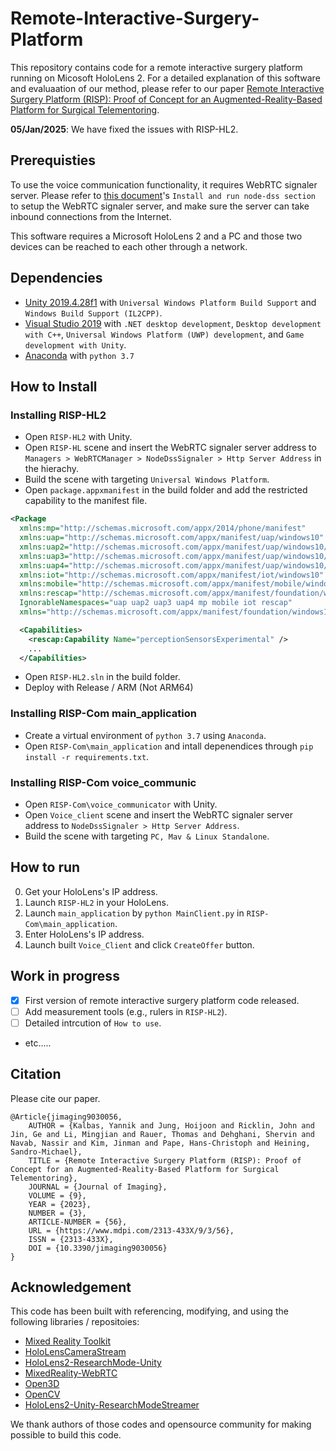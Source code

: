 # Remote-Interactive-Surgery-Platform

This repository contains code for a remote interactive surgery platform running on Micosoft HoloLens 2. For a detailed explanation of this software and evaluaation of our method, please refer to our paper [Remote Interactive Surgery Platform (RISP): Proof of Concept for an Augmented-Reality-Based Platform for Surgical Telementoring](https://www.mdpi.com/2313-433X/9/3/56).

**05/Jan/2025**: We have fixed the issues with RISP-HL2.

## Prerequisties

To use the voice communication functionality, it requires WebRTC signaler server. Please refer to [this document](https://microsoft.github.io/MixedReality-WebRTC/versions/release/1.0/manual/helloworld-unity-signaler.html#install-and-run-node-dss)'s `Install and run node-dss section` to setup the WebRTC signaler server, and make sure the server can take inbound connections from the Internet.

This software requires a Microsoft HoloLens 2 and a PC and those two devices can be reached to each other through a network.

## Dependencies

* [Unity 2019.4.28f1](https://unity.com/releases/editor/whats-new/2019.4.28) with `Universal Windows Platform Build Support` and `Windows Build Support (IL2CPP)`.
* [Visual Studio 2019](https://developer.microsoft.com/en-us/windows/downloads/) with `.NET desktop development`, `Desktop development with C++`, `Universal Windows Platform (UWP) development`, and `Game development with Unity`.
* [Anaconda](https://www.anaconda.com/products/distribution) with `python 3.7`

## How to Install

### Installing RISP-HL2

* Open `RISP-HL2` with Unity.
* Open `RISP-HL` scene and insert the WebRTC signaler server address to `Managers > WebRTCManager > NodeDssSignaler > Http Server Address` in the hierachy.
* Build the scene with targeting `Universal Windows Platform`.
* Open `package.appxmanifest` in the build folder and add the restricted capability to the manifest file.

```xml
<Package 
  xmlns:mp="http://schemas.microsoft.com/appx/2014/phone/manifest" 
  xmlns:uap="http://schemas.microsoft.com/appx/manifest/uap/windows10" 
  xmlns:uap2="http://schemas.microsoft.com/appx/manifest/uap/windows10/2" 
  xmlns:uap3="http://schemas.microsoft.com/appx/manifest/uap/windows10/3" 
  xmlns:uap4="http://schemas.microsoft.com/appx/manifest/uap/windows10/4" 
  xmlns:iot="http://schemas.microsoft.com/appx/manifest/iot/windows10" 
  xmlns:mobile="http://schemas.microsoft.com/appx/manifest/mobile/windows10" 
  xmlns:rescap="http://schemas.microsoft.com/appx/manifest/foundation/windows10/restrictedcapabilities" 
  IgnorableNamespaces="uap uap2 uap3 uap4 mp mobile iot rescap" 
  xmlns="http://schemas.microsoft.com/appx/manifest/foundation/windows10"> 
```

```xml
  <Capabilities>
    <rescap:Capability Name="perceptionSensorsExperimental" />
    ...
  </Capabilities>
```

* Open `RISP-HL2.sln` in the build folder.
* Deploy with Release / ARM (Not ARM64)

### Installing RISP-Com main_application

* Create a virtual environment of `python 3.7` using `Anaconda`.
* Open `RISP-Com\main_application` and intall depenendices through `pip install -r requirements.txt`.

### Installing RISP-Com voice_communic

* Open `RISP-Com\voice_communicator` with Unity.
* Open `Voice_client` scene and insert the WebRTC signaler server address to `NodeDssSignaler > Http Server Address`.
* Build the scene with targeting `PC, Mav & Linux Standalone`.

## How to run

0. Get your HoloLens's IP address.
1. Launch `RISP-HL2` in your HoloLens.
2. Launch `main_application` by `python MainClient.py` in `RISP-Com\main_application`.
3. Enter HoloLens's IP address.
4. Launch built `Voice_Client` and click `CreateOffer` button.

## Work in progress

* [x] First version of remote interactive surgery platform code released.
* [ ] Add measurement tools (e.g., rulers in `RISP-HL2`).
* [ ] Detailed intrcution of `How to use`.
* etc.....

## Citation

Please cite our paper.

    @Article{jimaging9030056,
        AUTHOR = {Kalbas, Yannik and Jung, Hoijoon and Ricklin, John and Jin, Ge and Li, Mingjian and Rauer, Thomas and Dehghani, Shervin and Navab, Nassir and Kim, Jinman and Pape, Hans-Christoph and Heining, Sandro-Michael},
        TITLE = {Remote Interactive Surgery Platform (RISP): Proof of Concept for an Augmented-Reality-Based Platform for Surgical Telementoring},
        JOURNAL = {Journal of Imaging},
        VOLUME = {9},
        YEAR = {2023},
        NUMBER = {3},
        ARTICLE-NUMBER = {56},
        URL = {https://www.mdpi.com/2313-433X/9/3/56},
        ISSN = {2313-433X},
        DOI = {10.3390/jimaging9030056}
    }

## Acknowledgement

This code has been built with referencing,  modifying, and using the following libraries / repositoies:

* [Mixed Reality Toolkit](https://github.com/microsoft/MixedRealityToolkit-Unity)
* [HoloLensCameraStream](https://github.com/VulcanTechnologies/HoloLensCameraStream)
* [HoloLens2-ResearchMode-Unity](https://github.com/petergu684/HoloLens2-ResearchMode-Unity)
* [MixedReality-WebRTC](https://github.com/microsoft/MixedReality-WebRTC)
* [Open3D](http://www.open3d.org/)
* [OpenCV](https://opencv.org/)
* [HoloLens2-Unity-ResearchModeStreamer](https://github.com/cgsaxner/HoloLens2-Unity-ResearchModeStreamer)

We thank authors of those codes and opensource community for making possible to build this code.
